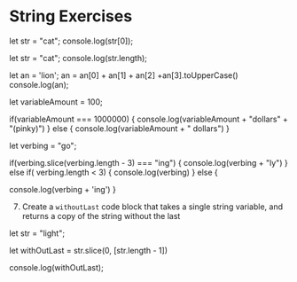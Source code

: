 # String Exercises

<!-- //1. console.log the first character of a string. -->

let str = "cat";
console.log(str[0]);

<!-- //2. console.log the length of a string. -->

let str = "cat";
console.log(str.length);

<!--
//3. console.log the last character of any string.

console.log(str[str.length - 1]);
 -->

<!-- 4. Create a code block that takes a single string variable, and returns a copy of the string with the last letter capitalized. For example:

```js
'jimmy'
// => 'jimmY'
``` -->
let an = 'lion';
an = an[0] + an[1] + an[2] +an[3].toUpperCase()
console.log(an);

<!-- 5. Create a drEvil code block that will take a single number varaible, and log the '<variablbeAmount> dollars',
your code block should add '(pinky)' at the end of the amount if it's 1 million. For example:

```js
let amount = 10
// => 10 dollars
let amount = 1000000
// =>  1000000 dollars (pinky)
``` -->

let variableAmount = 100;

 if(variableAmount === 1000000) {
   console.log(variableAmount + "dollars" + "(pinky)")
 } else {
    console.log(variableAmount + " dollars")
 }

<!--

6. Create a `verbing` code block. It should take a single string variable. If its length is at least 3, it should add 'ing' to its end, unless it already ends in 'ing', in which case it should add 'ly' instead. If the string length is less than 3, it should leave it unchanged.
For example:

```js
verbing('box')
// => 'boxing'
verbing('train')
// => 'training'
verbing('swimming')
// =>  'swimmingly'
verbing('go')
// =>  'go'
``` -->

let verbing = "go";


 if(verbing.slice(verbing.length - 3) === "ing") {
   console.log(verbing + "ly")
 }
 else if( verbing.length < 3) {
   console.log(verbing)
 }
 else {

  console.log(verbing + 'ing')
 }


7. Create a `withoutLast` code block that takes a single string variable, and returns a copy of the string without the last


let str = "light";

let withOutLast = str.slice(0,  [str.length - 1])

console.log(withOutLast);
